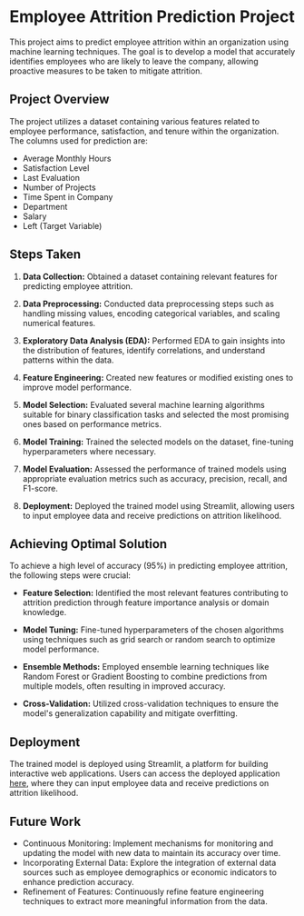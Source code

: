 # Employee Attrition Prediction Project

This project aims to predict employee attrition within an organization using machine learning techniques. The goal is to develop a model that accurately identifies employees who are likely to leave the company, allowing proactive measures to be taken to mitigate attrition.

## Project Overview

The project utilizes a dataset containing various features related to employee performance, satisfaction, and tenure within the organization. The columns used for prediction are:

- Average Monthly Hours
- Satisfaction Level
- Last Evaluation
- Number of Projects
- Time Spent in Company
- Department
- Salary
- Left (Target Variable)

## Steps Taken

1. **Data Collection:** Obtained a dataset containing relevant features for predicting employee attrition.

2. **Data Preprocessing:** Conducted data preprocessing steps such as handling missing values, encoding categorical variables, and scaling numerical features.

3. **Exploratory Data Analysis (EDA):** Performed EDA to gain insights into the distribution of features, identify correlations, and understand patterns within the data.

4. **Feature Engineering:** Created new features or modified existing ones to improve model performance.

5. **Model Selection:** Evaluated several machine learning algorithms suitable for binary classification tasks and selected the most promising ones based on performance metrics.

6. **Model Training:** Trained the selected models on the dataset, fine-tuning hyperparameters where necessary.

7. **Model Evaluation:** Assessed the performance of trained models using appropriate evaluation metrics such as accuracy, precision, recall, and F1-score.

8. **Deployment:** Deployed the trained model using Streamlit, allowing users to input employee data and receive predictions on attrition likelihood.

## Achieving Optimal Solution

To achieve a high level of accuracy (95%) in predicting employee attrition, the following steps were crucial:

- **Feature Selection:** Identified the most relevant features contributing to attrition prediction through feature importance analysis or domain knowledge.

- **Model Tuning:** Fine-tuned hyperparameters of the chosen algorithms using techniques such as grid search or random search to optimize model performance.

- **Ensemble Methods:** Employed ensemble learning techniques like Random Forest or Gradient Boosting to combine predictions from multiple models, often resulting in improved accuracy.

- **Cross-Validation:** Utilized cross-validation techniques to ensure the model's generalization capability and mitigate overfitting.

## Deployment

The trained model is deployed using Streamlit, a platform for building interactive web applications. Users can access the deployed application [here](https://employeeattrition.streamlit.app/), where they can input employee data and receive predictions on attrition likelihood.

## Future Work

- Continuous Monitoring: Implement mechanisms for monitoring and updating the model with new data to maintain its accuracy over time.
- Incorporating External Data: Explore the integration of external data sources such as employee demographics or economic indicators to enhance prediction accuracy.
- Refinement of Features: Continuously refine feature engineering techniques to extract more meaningful information from the data.



